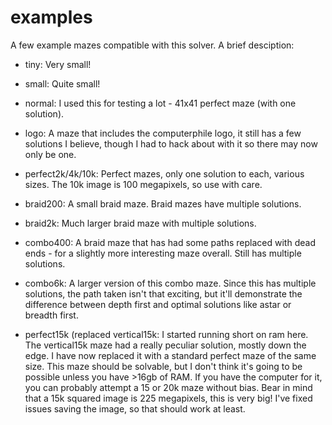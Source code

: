 # examples

A few example mazes compatible with this solver. A brief desciption:

- tiny: Very small!
- small: Quite small!
- normal: I used this for testing a lot - 41x41 perfect maze (with one solution).

- logo: A maze that includes the computerphile logo, it still has a few solutions I believe, though I had to hack about with it so there may now only be one.

- perfect2k/4k/10k: Perfect mazes, only one solution to each, various sizes. The 10k image is 100 megapixels, so use with care.

- braid200: A small braid maze. Braid mazes have multiple solutions.
- braid2k: Much larger braid maze with multiple solutions.

- combo400: A braid maze that has had some paths replaced with dead ends - for a slightly more interesting maze overall. Still has multiple solutions.
- combo6k: A larger version of this combo maze. Since this has multiple solutions, the path taken isn't that exciting, but it'll demonstrate the difference between depth first and optimal solutions like astar or breadth first.

- perfect15k (replaced vertical15k: I started running short on ram here. The vertical15k maze had a really peculiar solution, mostly down the edge. I have now replaced it with a standard perfect maze of the same size. This maze should be solvable, but I don't think it's going to be possible unless you have >16gb of RAM. If you have the computer for it, you can probably attempt a 15 or 20k maze without bias. Bear in mind that a 15k squared image is 225 megapixels, this is very big! I've fixed issues saving the image, so that should work at least.